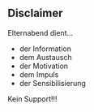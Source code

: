 ## Disclaimer

<i class="fa-duotone fa-solid fa-person-sign fa-4x"></i> <!-- .element: style="float: right;" -->

Elternabend dient...

- der Information
- dem Austausch
- der Motivation
- dem Impuls
- der Sensibilisierung

Kein Support!!!
